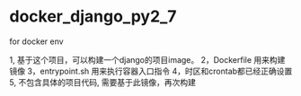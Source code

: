 # docker_django_py2_7
for docker  env

1, 基于这个项目，可以构建一个django的项目image。
2，Dockerfile 用来构建镜像
3，entrypoint.sh 用来执行容器入口指令
4，时区和crontab都已经正确设置
5, 不包含具体的项目代码, 需要基于此镜像，再次构建
